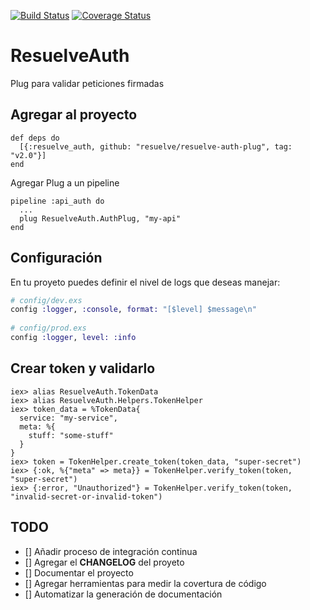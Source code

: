[![Build Status](https://travis-ci.org/iver/resuelve-auth-plug.svg?branch=master)](https://travis-ci.org/iver/resuelve-auth-plug)
[![Coverage Status](https://coveralls.io/repos/github/iver/resuelve-auth-plug/badge.svg?branch=master)](https://coveralls.io/github/iver/resuelve-auth-plug?branch=master)

# ResuelveAuth

Plug para validar peticiones firmadas

## Agregar al proyecto

```
def deps do
  [{:resuelve_auth, github: "resuelve/resuelve-auth-plug", tag: "v2.0"}]
end
```

Agregar Plug a un pipeline
```
pipeline :api_auth do
  ...
  plug ResuelveAuth.AuthPlug, "my-api"
end
```

## Configuración

En tu proyeto puedes definir el nivel de logs que deseas manejar:

```elixir
# config/dev.exs
config :logger, :console, format: "[$level] $message\n"
 
# config/prod.exs
config :logger, level: :info
```

## Crear token y validarlo

```
iex> alias ResuelveAuth.TokenData
iex> alias ResuelveAuth.Helpers.TokenHelper
iex> token_data = %TokenData{
  service: "my-service",
  meta: %{
    stuff: "some-stuff"
  }
}
iex> token = TokenHelper.create_token(token_data, "super-secret")
iex> {:ok, %{"meta" => meta}} = TokenHelper.verify_token(token, "super-secret")
iex> {:error, "Unauthorized"} = TokenHelper.verify_token(token, "invalid-secret-or-invalid-token")
```

## TODO

 - [] Añadir proceso de integración continua
 - [] Agregar el **CHANGELOG** del proyeto
 - [] Documentar el proyecto
 - [] Agregar herramientas para medir la covertura de código
 - [] Automatizar la generación de documentación

